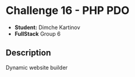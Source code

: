 # Challenge 16 - PHP PDO
- **Student:** Dimche Kartinov
- **FullStack** Group 6
## Description
Dynamic website builder
